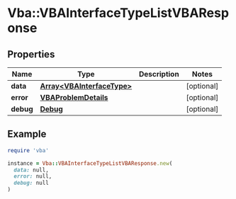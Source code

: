 # Vba::VBAInterfaceTypeListVBAResponse

## Properties

| Name | Type | Description | Notes |
| ---- | ---- | ----------- | ----- |
| **data** | [**Array&lt;VBAInterfaceType&gt;**](VBAInterfaceType.md) |  | [optional] |
| **error** | [**VBAProblemDetails**](VBAProblemDetails.md) |  | [optional] |
| **debug** | [**Debug**](Debug.md) |  | [optional] |

## Example

```ruby
require 'vba'

instance = Vba::VBAInterfaceTypeListVBAResponse.new(
  data: null,
  error: null,
  debug: null
)
```

